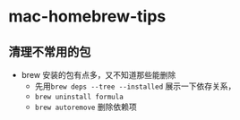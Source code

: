 # mac-homebrew-tips


## 清理不常用的包

- brew 安装的包有点多，又不知道那些能删除
  - 先用`brew deps --tree --installed` 展示一下依存关系，
  - `brew uninstall formula`
  - `brew autoremove` 删除依赖项
